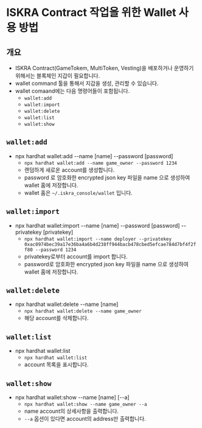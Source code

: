 # ISKRA Contract 작업을 위한 Wallet 사용 방법

## 개요
- ISKRA Contract(GameTokem, MultiToken, Vesting)을 배포하거나 운영하기 위해서는 블록체인 지갑이 필요합니다.
- wallet command 툴을 통해서 지갑을 생성, 관리할 수 있습니다.
- wallet comaand에는 다음 명령어들이 포함됩니다.
  - `wallet:add`
  - `wallet:import`
  - `wallet:delete`
  - `wallet:list`
  - `wallet:show`

## `wallet:add`
- npx hardhat wallet:add --name [name] --password [password]
  - `npx hardhat wallet:add --name game_owner --password 1234`
  - 랜덤하게 새로운 account를 생성합니다.
  - password 로 암호화한 encrypted json key 파일을 name 으로 생성하여 wallet 홈에 저장합니다.
  - wallet 홈은 `~/.iskra_console/wallet` 입니다.

## `wallet:import`
- npx hardhat wallet:import --name [name] --password [password] --privatekey [privatekey]
  - `npx hardhat wallet:import --name deployer --privatekey 0xac0974bec39a17e36ba4a6b4d238ff944bacb478cbed5efcae784d7bf4f2ff80 --password 1234`
  - privatekey로부터 account를 import 합니다.
  - password로 암호화한 encrypted json key 파일을 name 으로 생성하여 wallet 홈에 저장합니다.

## `wallet:delete`
- npx hardhat wallet:delete --name [name]
  - `npx hardhat wallet:delete --name game_owner`
  - 해당 account를 삭제합니다.

## `wallet:list`
- npx hardhat wallet:list
  - `npx hardhat wallet:list`
  - account 목록을 표시합니다.

## `wallet:show`
- npx hardhat wallet:show --name [name] [--a]
  - `npx hardhat wallet:show --name game_owner --a`
  - name account의 상세사항을 출력합니다.
  - `--a` 옵션이 있다면 account의 address만 출력합니다.
